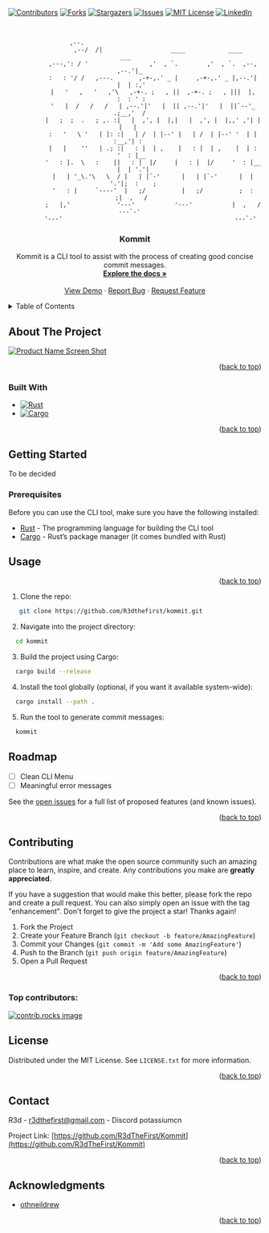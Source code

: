 <!-- Improved compatibility of back to top link: See: https://github.com/othneildrew/Best-README-Template/pull/73 -->

<a id="readme-top"></a>

<!--
*** Thanks for checking out the Best-README-Template. If you have a suggestion
*** that would make this better, please fork the repo and create a pull request
*** or simply open an issue with the tag "enhancement".
*** Don't forget to give the project a star!
*** Thanks again! Now go create something AMAZING! :D
-->

<!-- PROJECT SHIELDS -->
<!--
*** I'm using markdown "reference style" links for readability.
*** Reference links are enclosed in brackets [ ] instead of parentheses ( ).
*** See the bottom of this document for the declaration of the reference variables
*** for contributors-url, forks-url, etc. This is an optional, concise syntax you may use.
*** https://www.markdownguide.org/basic-syntax/#reference-style-links
-->

[![Contributors][contributors-shield]][contributors-url]
[![Forks][forks-shield]][forks-url]
[![Stargazers][stars-shield]][stars-url]
[![Issues][issues-shield]][issues-url]
[![MIT License][license-shield]][license-url]
[![LinkedIn][linkedin-shield]][linkedin-url]

<!-- PROJECT LOGO -->
<br />
<div align="center">
  <p>
   
  ```
                   ,--.                                                            
               ,--/  /|                   ____            ____             ___     
            ,---,': / '                 ,'  , `.        ,'  , `.  ,--,   ,--.'|_   
            :   : '/ /   ,---.       ,-+-,.' _ |     ,-+-,.' _ |,--.'|   |  | :,'  
            |   '   ,   '   ,'\   ,-+-. ;   , ||  ,-+-. ;   , |||  |,    :  : ' :  
            '   |  /   /   /   | ,--.'|'   |  || ,--.'|'   |  ||`--'_  .;__,'  /   
            |   ;  ;  .   ; ,. :|   |  ,', |  |,|   |  ,', |  |,,' ,'| |  |   |    
            :   '   \ '   | |: :|   | /  | |--' |   | /  | |--' '  | | :__,'| :    
            |   |    ''   | .; :|   : |  | ,    |   : |  | ,    |  | :   '  : |__  
            '   : |.  \   :    ||   : |  |/     |   : |  |/     '  : |__ |  | '.'| 
            |   | '_\.'\   \  / |   | |`-'      |   | |`-'      |  | '.'|;  :    ; 
            '   : |     `----'  |   ;/          |   ;/          ;  :    ;|  ,   /  
            ;   |,'             '---'           '---'           |  ,   /  ---`-'   
            '---'                                                ---`-'            
   ```
  </p>

<h3 align="center">Kommit</h3>

  <p align="center">
    Kommit is a CLI tool to assist with the process of creating good concise commit messages.
    <br />
    <a href="https://github.com/R3dTheFirst/Kommit"><strong>Explore the docs »</strong></a>
    <br />
    <br />
    <a href="https://github.com/R3dTheFirst/Kommit">View Demo</a>
    ·
    <a href="https://github.com/R3dTheFirst/Kommit/issues/new?labels=bug&template=bug-report---.md">Report Bug</a>
    ·
    <a href="https://github.com/R3dTheFirst/Kommit/issues/new?labels=enhancement&template=feature-request---.md">Request Feature</a>
  </p>
</div>

<!-- TABLE OF CONTENTS -->
<details>
  <summary>Table of Contents</summary>
  <ol>
    <li>
      <a href="#about-the-project">About The Project</a>
      <ul>
        <li><a href="#built-with">Built With</a></li>
      </ul>
    </li>
    <li>
      <a href="#getting-started">Getting Started</a>
      <ul>
        <li><a href="#prerequisites">Prerequisites</a></li>
        <li><a href="#installation">Installation</a></li>
      </ul>
    </li>
    <li><a href="#usage">Usage</a></li>
    <li><a href="#roadmap">Roadmap</a></li>
    <li><a href="#contributing">Contributing</a></li>
    <li><a href="#license">License</a></li>
    <li><a href="#contact">Contact</a></li>
    <li><a href="#acknowledgments">Acknowledgments</a></li>
  </ol>
</details>

<!-- ABOUT THE PROJECT -->

## About The Project

[![Product Name Screen Shot][product-screenshot]](https://picsum.photos/200)

<p align="right">(<a href="#readme-top">back to top</a>)</p>

### Built With

- [![Rust][rust-badge]](https://www.rust-lang.org)
- [![Cargo][cargo-badge]](https://doc.rust-lang.org/cargo)

[rust-badge]: https://img.shields.io/badge/rust-%23E57373.svg?style=for-the-badge&logo=rust&logoColor=white
[cargo-badge]: https://img.shields.io/badge/cargo-%234a4a4a.svg?style=for-the-badge&logo=cargo&logoColor=white

<p align="right">(<a href="#readme-top">back to top</a>)</p>

<!-- GETTING STARTED -->

## Getting Started

To be decided

### Prerequisites

Before you can use the CLI tool, make sure you have the following installed:

- [Rust](https://www.rust-lang.org/learn/get-started) - The programming language for building the CLI tool
- [Cargo](https://doc.rust-lang.org/cargo/getting-started/installation.html) - Rust’s package manager (it comes bundled with Rust)

<!-- USAGE EXAMPLES -->

## Usage

<p align="right">(<a href="#readme-top">back to top</a>)</p>

1. Clone the repo:

```sh
   git clone https://github.com/R3dthefirst/kommit.git
```

2. Navigate into the project directory:

```sh
  cd kommit
```

3. Build the project using Cargo:

```sh
  cargo build --release
```

4. Install the tool globally (optional, if you want it available system-wide):

```sh
  cargo install --path .
```

5. Run the tool to generate commit messages:

```sh
  kommit
```

<!-- ROADMAP -->

## Roadmap

- [ ] Clean CLI Menu
- [ ] Meaningful error messages

See the [open issues](https://github.com/R3dTheFirst/Kommit/issues) for a full list of proposed features (and known issues).

<p align="right">(<a href="#readme-top">back to top</a>)</p>

<!-- CONTRIBUTING -->

## Contributing

Contributions are what make the open source community such an amazing place to learn, inspire, and create. Any contributions you make are **greatly appreciated**.

If you have a suggestion that would make this better, please fork the repo and create a pull request. You can also simply open an issue with the tag "enhancement".
Don't forget to give the project a star! Thanks again!

1. Fork the Project
2. Create your Feature Branch (`git checkout -b feature/AmazingFeature`)
3. Commit your Changes (`git commit -m 'Add some AmazingFeature'`)
4. Push to the Branch (`git push origin feature/AmazingFeature`)
5. Open a Pull Request

<p align="right">(<a href="#readme-top">back to top</a>)</p>

### Top contributors:

<a href="https://github.com/R3dTheFirst/Kommit/graphs/contributors">
  <img src="https://contrib.rocks/image?repo=R3dTheFirst/Kommit" alt="contrib.rocks image" />
</a>

<!-- LICENSE -->

## License

Distributed under the MIT License. See `LICENSE.txt` for more information.

<p align="right">(<a href="#readme-top">back to top</a>)</p>

<!-- CONTACT -->

## Contact

R3d - r3dthefirst@gmail.com - Discord potassiumcn

Project Link: [https://github.com/R3dTheFirst/Kommit](https://github.com/R3dTheFirst/Kommit)

<p align="right">(<a href="#readme-top">back to top</a>)</p>

<!-- ACKNOWLEDGMENTS -->

## Acknowledgments

- [othneildrew](https://github.com/othneildrew/Best-README-Template)

<p align="right">(<a href="#readme-top">back to top</a>)</p>

<!-- MARKDOWN LINKS & IMAGES -->
<!-- https://www.markdownguide.org/basic-syntax/#reference-style-links -->

[contributors-shield]: https://img.shields.io/github/contributors/R3dTheFirst/Kommit.svg?style=for-the-badge
[contributors-url]: https://github.com/R3dTheFirst/Kommit/graphs/contributors
[forks-shield]: https://img.shields.io/github/forks/R3dTheFirst/Kommit.svg?style=for-the-badge
[forks-url]: https://github.com/R3dTheFirst/Kommit/network/members
[stars-shield]: https://img.shields.io/github/stars/R3dTheFirst/Kommit.svg?style=for-the-badge
[stars-url]: https://github.com/R3dTheFirst/Kommit/stargazers
[issues-shield]: https://img.shields.io/github/issues/R3dTheFirst/Kommit.svg?style=for-the-badge
[issues-url]: https://github.com/R3dTheFirst/Kommit/issues
[license-shield]: https://img.shields.io/github/license/R3dTheFirst/Kommit.svg?style=for-the-badge
[license-url]: https://github.com/R3dTheFirst/Kommit/blob/master/LICENSE.txt
[linkedin-shield]: https://img.shields.io/badge/-LinkedIn-black.svg?style=for-the-badge&logo=linkedin&colorB=555
[linkedin-url]: https://linkedin.com/in/linkedin_username
[product-screenshot]: images/screenshot.png
[Next.js]: https://img.shields.io/badge/next.js-000000?style=for-the-badge&logo=nextdotjs&logoColor=white
[Next-url]: https://nextjs.org/
[React.js]: https://img.shields.io/badge/React-20232A?style=for-the-badge&logo=react&logoColor=61DAFB
[React-url]: https://reactjs.org/
[Vue.js]: https://img.shields.io/badge/Vue.js-35495E?style=for-the-badge&logo=vuedotjs&logoColor=4FC08D
[Vue-url]: https://vuejs.org/
[Angular.io]: https://img.shields.io/badge/Angular-DD0031?style=for-the-badge&logo=angular&logoColor=white
[Angular-url]: https://angular.io/
[Svelte.dev]: https://img.shields.io/badge/Svelte-4A4A55?style=for-the-badge&logo=svelte&logoColor=FF3E00
[Svelte-url]: https://svelte.dev/
[Laravel.com]: https://img.shields.io/badge/Laravel-FF2D20?style=for-the-badge&logo=laravel&logoColor=white
[Laravel-url]: https://laravel.com
[Bootstrap.com]: https://img.shields.io/badge/Bootstrap-563D7C?style=for-the-badge&logo=bootstrap&logoColor=white
[Bootstrap-url]: https://getbootstrap.com
[JQuery.com]: https://img.shields.io/badge/jQuery-0769AD?style=for-the-badge&logo=jquery&logoColor=white
[JQuery-url]: https://jquery.com
